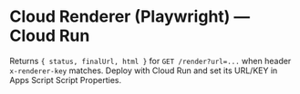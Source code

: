 # Cloud Renderer (Playwright) — Cloud Run

Returns `{ status, finalUrl, html }` for `GET /render?url=...` when header `x-renderer-key` matches.
Deploy with Cloud Run and set its URL/KEY in Apps Script Script Properties.